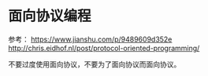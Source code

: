 #  面向协议编程

参考：
https://www.jianshu.com/p/9489609d352e
http://chris.eidhof.nl/post/protocol-oriented-programming/

不要过度使用面向协议，不要为了面向协议而面向协议。



